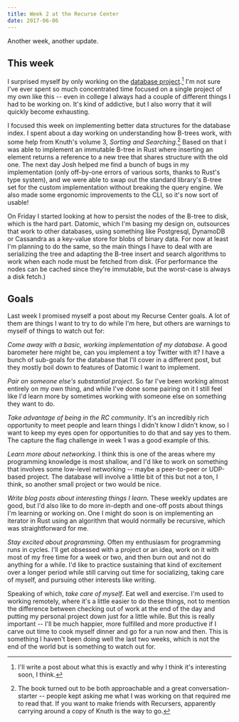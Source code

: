 ```yaml
---
title: Week 2 at the Recurse Center
date: 2017-06-06
---
```


Another week, another update.

## This week

I surprised myself by only working on the [database project](https://github.com/loganmhb/logos).[^db] I'm not sure I've ever spent so much concentrated time focused on a single project of my own like this -- even in college I always had a couple of different things I had to be working on. It's kind of addictive, but I also worry that it will quickly become exhausting.

I focused this week on implementing better data structures for the database index. I spent about a day working on understanding how B-trees work, with some help from Knuth's volume 3, _Sorting and Searching_.[^knuth] Based on that I was able to implement an immutable B-tree in Rust where inserting an element returns a reference to a new tree that shares structure with the old one. The next day Josh helped me find a bunch of bugs in my implementation (only off-by-one errors of various sorts, thanks to Rust's type system), and we were able to swap out the standard library's B-tree set for the custom implementation without breaking the query engine. We also made some ergonomic improvements to the CLI, so it's now sort of usable!

On Friday I started looking at how to persist the nodes of the B-tree to disk, which is the hard part. Datomic, which I'm basing my design on, outsources that work to other databases, using something like Postgresql, DynamoDB or Cassandra as a key-value store for blobs of binary data. For now at least I'm planning to do the same, so the main things I have to deal with are serializing the tree and adapting the B-tree insert and search algorithms to work when each node must be fetched from disk. (For performance the nodes can be cached since they're immutable, but the worst-case is always a disk fetch.)

## Goals

Last week I promised myself a post about my Recurse Center goals. A lot of them are things I want to try to do while I'm here, but others are warnings to myself of things to watch out for:

*Come away with a basic, working implementation of my database*. A good barometer here might be, can you implement a toy Twitter with it? I have a bunch of sub-goals for the database that I'll cover in a different post, but they mostly boil down to features of Datomic I want to implement.

*Pair on someone else's substantial project*. So far I've been working almost entirely on my own thing, and while I've done some pairing on it I still feel like I'd learn more by sometimes working with someone else on something they want to do.

*Take advantage of being in the RC community*. It's an incredibly rich opportunity to meet people and learn things I didn't know I didn't know, so I want to keep my eyes open for opportunities to do that and say yes to them. The capture the flag challenge in week 1 was a good example of this.

*Learn more about networking*. I think this is one of the areas where my programming knowledge is most shallow, and I'd like to work on something that involves some low-level networking -- maybe a peer-to-peer or UDP-based project. The database will involve a little bit of this but not a ton, I think, so another small project or two would be nice.

*Write blog posts about interesting things I learn*. These weekly updates are good, but I'd also like to do more in-depth and one-off posts about things I'm learning or working on. One I might do soon is on implementing an iterator in Rust using an algorithm that would normally be recursive, which was straightforward for me.

*Stay excited about programming*. Often my enthusiasm for programming runs in cycles. I'll get obsessed with a project or an idea, work on it with most of my free time for a week or two, and then burn out and not do anything for a while. I'd like to practice sustaining that kind of excitement over a longer period while still carving out time for socializing, taking care of myself, and pursuing other interests like writing.

Speaking of which, *take care of myself*. Eat well and exercise. I'm used to working remotely, where it's a little easier to do these things, not to mention the difference between checking out of work at the end of the day and putting my personal project down just for a little while. But this is really important -- I'll be much happier, more fulfilled and more productive if I carve out time to cook myself dinner and go for a run now and then. This is something I haven't been doing well the last two weeks, which is not the end of the world but is something to watch out for.

[^db]: I'll write a post about what this is exactly and why I think it's interesting soon, I think.
[^knuth]: The book turned out to be both approachable and a great conversation-starter -- people kept asking me what I was working on that required me to read that. If you want to make friends with Recursers, apparently carrying around a copy of Knuth is the way to go.